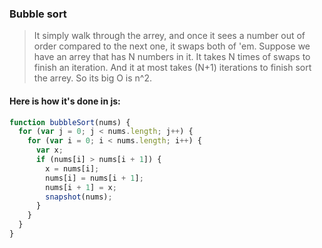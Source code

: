 ### Bubble sort<br>
>It simply walk through the arrey, and once it sees a number out of order compared to the next one, it swaps both of 'em. Suppose we have an arrey that has N numbers in it. It takes N times of swaps to finish an iteration. And it at most takes (N+1) iterations to finish sort the arrey. So its big O is n^2.
#### Here is how it's done in js:
```js
function bubbleSort(nums) {
  for (var j = 0; j < nums.length; j++) {
    for (var i = 0; i < nums.length; i++) {
      var x;
      if (nums[i] > nums[i + 1]) {
        x = nums[i];
        nums[i] = nums[i + 1];
        nums[i + 1] = x;
        snapshot(nums);
      }
    }
  }
}
```
